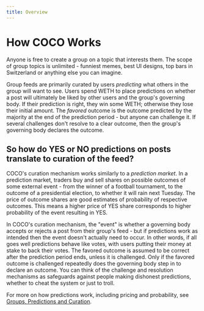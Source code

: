 ```yaml
---
title: Overview
---
```


# How COCO Works

Anyone is free to create a group on a topic that interests them. The scope of group topics is unlimited - funniest memes, best UI designs, top bars in Switzerland or anything else you can imagine.

Group feeds are primarily curated by users _predicting_ what others in the group will want to see. Users spend WETH to place predictions on whether a post will ultimately be liked by other users and the group's governing body. If their prediction is right, they win some WETH; otherwise they lose their initial amount. The _favored_ outcome is the outcome predicted by the majority at the end of the prediction period - but anyone can challenge it. If several challenges don't resolve to a clear outcome, then the group's governing body declares the outcome.

## So how do YES or NO predictions on posts translate to curation of the feed?

COCO's curation mechanism works similarly to a _prediction market_. In a prediction market, traders buy and sell shares on possible outcomes of some external event - from the winner of a football tournament, to the outcome of a presidential election, to whether it will rain next Tuesday. The price of outcome shares are good estimates of probability of respective outcomes. This means a higher price of YES share corresponds to higher probability of the event resulting in YES.

In COCO's curation mechanism, the "event" is whether a governing body accepts or rejects a post from their group's feed - but if predictions work as intended then the event doesn't actually need to occur. In other words, if all goes well predictions behave like votes, with users putting their money at stake to back their votes. The favored outcome is assumed to be correct after the prediction period ends, unless it is challenged. Only if the favored outcome is challenged repeatedly does the governing body step in to declare an outcome. You can think of the challenge and resolution mechanisms as safeguards against people making dishonest predictions, whether to cheat the system or just to troll.

For more on how predictions work, including pricing and probability, see [Groups, Predictions and Curation](/more-about-coco/groups-predictions-curation).
